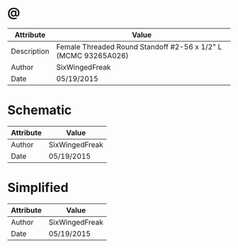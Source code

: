 # @
| Attribute | Value |
| ---  | ---     |
| Description | Female Threaded Round Standoff #2-56 x 1/2&quot; L (MCMC 93265A026) |
| Author | SixWingedFreak |
| Date | 05/19/2015 |
# Schematic
| Attribute | Value |
| ---  | ---     |
| Author | SixWingedFreak |
| Date | 05/19/2015 |
# Simplified
| Attribute | Value |
| ---  | ---     |
| Author | SixWingedFreak |
| Date | 05/19/2015 |
